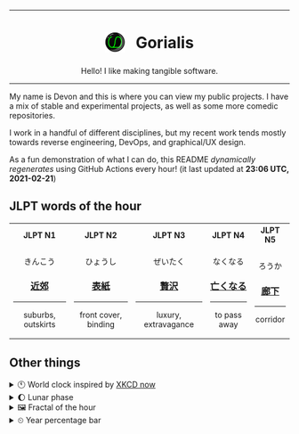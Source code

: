 ***

<h1 align="center">
<sub>
    <img src="readme/resources/avatar.png" height="36">
</sub>
&nbsp;
Gorialis
</h1>
<p align="center">
Hello! I like making tangible software.
</p>

***

My name is Devon and this is where you can view my public projects. I have a mix of stable and experimental projects, as well as some more comedic repositories.

I work in a handful of different disciplines, but my recent work tends mostly towards reverse engineering, DevOps, and graphical/UX design.

As a fun demonstration of what I can do, this README *dynamically regenerates* using GitHub Actions every hour! (it last updated at **23:06 UTC, 2021-02-21**)

<h2>JLPT words of the hour</h2>
<table>
    <tr>
        <th>JLPT N1</th>
        <th>JLPT N2</th>
        <th>JLPT N3</th>
        <th>JLPT N4</th>
        <th>JLPT N5</th>
    </tr>
    <tr>
        <td>
            <p align="center">きんこう</p>
            <h3 align="center"><b><a href="https://jisho.org/search/%E8%BF%91%E9%83%8A">近郊</a></b></h3>
            <hr>
            <p align="center">suburbs,<wbr> outskirts</p>
        </td>
        <td>
            <p align="center">ひょうし</p>
            <h3 align="center"><b><a href="https://jisho.org/search/%E8%A1%A8%E7%B4%99">表紙</a></b></h3>
            <hr>
            <p align="center">front cover,<wbr> binding</p>
        </td>
        <td>
            <p align="center">ぜいたく</p>
            <h3 align="center"><b><a href="https://jisho.org/search/%E8%B4%85%E6%B2%A2">贅沢</a></b></h3>
            <hr>
            <p align="center">luxury,<wbr> extravagance</p>
        </td>
        <td>
            <p align="center">なくなる</p>
            <h3 align="center"><b><a href="https://jisho.org/search/%E4%BA%A1%E3%81%8F%E3%81%AA%E3%82%8B">亡くなる</a></b></h3>
            <hr>
            <p align="center">to pass away</p>
        </td>
        <td>
            <p align="center">ろうか</p>
            <h3 align="center"><b><a href="https://jisho.org/search/%E5%BB%8A%E4%B8%8B">廊下</a></b></h3>
            <hr>
            <p align="center">corridor</p>
        </td>
    </tr>
</table>

<h2>Other things</h2>
<details>
<summary>🕚  World clock inspired by <a href="https://xkcd.com/now">XKCD now</a></summary>

> <img src="generated/now.png" width="512">

</details>
<details>
<summary>🌔 Lunar phase</summary>

The moon is approximately 36.66% through its phase (Waxing Gibbous).

</details>
<details>
<summary>&#x1f5bc; Fractal of the hour</summary>

> <img src="generated/fractal.png" width="512">

</details>
<details>
<summary>&#x23f2; Year percentage bar</summary>
<pre><code>2021 [██▁▁▁▁▁▁▁▁▁▁▁▁▁▁▁▁▁▁] 14.24%</code></pre>
</details>
